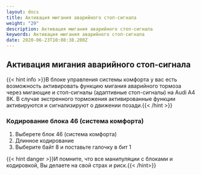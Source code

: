 ```yaml
---
layout: docs
title: Активация мигания аварийного стоп-сигнала
weight: "29"
description: Активация мигания аварийного стоп-сигнала
keywords: Активация мигания аварийного стоп-сигнала
date: 2020-06-23T10:08:38.200Z
---
```

## Активация мигания аварийного стоп-сигнала

{{< hint info >}}В блоке управления системы комфорта у вас есть возможность активировать функцию мигания аварийного тормоза через мигающие и стоп-сигналы (адаптивные стоп-сигналы) на Audi A4 8K. В случае экстренного торможения активированные функции активируются и сигнализируют о движении позади.{{< /hint >}}

### **Кодирование блока 46 (система комфорта)**

1. Выберете блок 46 (система комфорта)
2. Длинное кодирование
3. Выберите байт 8 и поставьте галочку в бит 1


{{< hint danger >}}И помните, что все манипуляции с блоками и кодировкой, Вы делаете на свой страх и риск.{{< /hint>}}